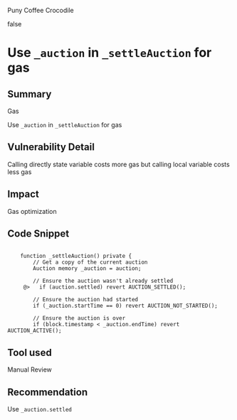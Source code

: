 Puny Coffee Crocodile

false

# Use `_auction` in `_settleAuction` for gas

## Summary
Gas

Use `_auction` in `_settleAuction` for gas

## Vulnerability Detail
Calling directly state variable costs more gas but calling local variable costs less gas

## Impact
Gas optimization

## Code Snippet
```solidity

    function _settleAuction() private {
        // Get a copy of the current auction
        Auction memory _auction = auction;

        // Ensure the auction wasn't already settled
     @>   if (auction.settled) revert AUCTION_SETTLED();

        // Ensure the auction had started
        if (_auction.startTime == 0) revert AUCTION_NOT_STARTED();

        // Ensure the auction is over
        if (block.timestamp < _auction.endTime) revert AUCTION_ACTIVE();
```
## Tool used
Manual Review

## Recommendation
Use `_auction.settled` 
